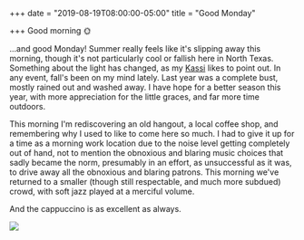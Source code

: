 +++
date = "2019-08-19T08:00:00-05:00"
title = "Good Monday"

+++
Good morning 🌞 

...and good Monday! Summer really feels like it's slipping away this morning, though it's not particularly cool or fallish here in North Texas. Something about the light has changed, as my [Kassi](https://kassiblogtoo.blogspot.com) likes to point out. In any event, fall's been on my mind lately. Last year was a complete bust, mostly rained out and washed away. I have hope for a better season this year, with more appreciation for the little graces, and far more time outdoors.  

This morning I'm rediscovering an old hangout, a local coffee shop, and remembering why I used to like to come here so much. I had to give it up for a time as a morning work location due to the noise level getting completely out of hand, not to mention the obnoxious and blaring music choices that sadly became the norm, presumably in an effort, as unsuccessful as it was, to drive away all the obnoxious and blaring patrons. This morning we've returned to a smaller (though still respectable, and much more subdued) crowd, with soft jazz played at a merciful volume. 

And the cappuccino is as excellent as always. 

![](https://imagedelivery.net/zJmFZzaNuqC_Q5Caqyu8nQ/tobyblog_images_remote_cloudinary_d5967fa2_ABC02AB3-3C7A-4612-97D4-D7BB8C9E0ADA_orqlct.jpg/fit=scale-down,w=780,sharpen=1,f=auto,q=0.9,slow-connection-quality=0.3)